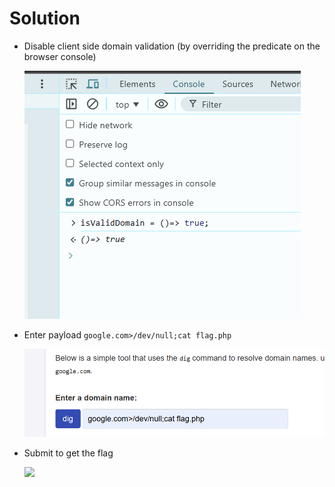 # Solution

- Disable client side domain validation (by overriding the predicate on the browser console)

  ![](./1-disable-client-side-domain-validation.png)

- Enter payload `google.com>/dev/null;cat flag.php`

  ![](./2-enter-ci-payload.png)
- Submit to get the flag

  ![](./3-enter-ci-payload.png)